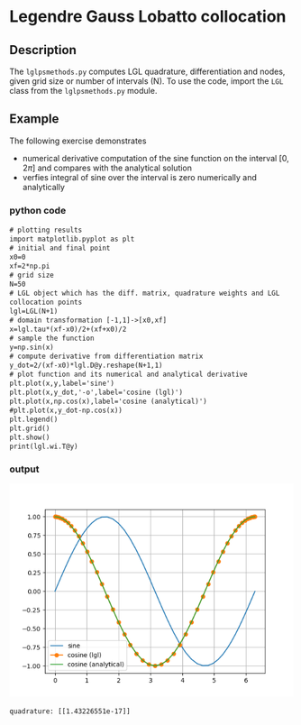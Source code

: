 # Legendre Gauss Lobatto collocation

## Description
The `lglpsmethods.py` computes LGL quadrature, differentiation and nodes, given grid size or number of intervals (N). To use the code,
import the `LGL` class from the `lglpsmethods.py` module. 

## Example

The following exercise demonstrates 
* numerical derivative computation of the sine function on the interval $[0,2\pi]$ and compares with the analytical solution
* verfies integral of sine over the interval is zero numerically and analytically

### python code

```
# plotting results
import matplotlib.pyplot as plt
# initial and final point
x0=0
xf=2*np.pi
# grid size
N=50
# LGL object which has the diff. matrix, quadrature weights and LGL collocation points
lgl=LGL(N+1)
# domain transformation [-1,1]->[x0,xf]
x=lgl.tau*(xf-x0)/2+(xf+x0)/2
# sample the function 
y=np.sin(x)
# compute derivative from differentiation matrix
y_dot=2/(xf-x0)*lgl.D@y.reshape(N+1,1)
# plot function and its numerical and analytical derivative
plt.plot(x,y,label='sine')
plt.plot(x,y_dot,'-o',label='cosine (lgl)')
plt.plot(x,np.cos(x),label='cosine (analytical)')
#plt.plot(x,y_dot-np.cos(x))
plt.legend()
plt.grid()
plt.show()
print(lgl.wi.T@y)
```

### output

![sine derivative](lgl_der_sine.png "lgl")


```
quadrature: [[1.43226551e-17]]
```
